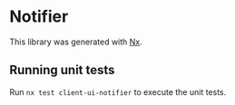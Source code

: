 # Notifier

This library was generated with [Nx](https://nx.dev).

## Running unit tests

Run `nx test client-ui-notifier` to execute the unit tests.
